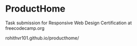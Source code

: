 # ProductHome

Task submission for Responsive Web Design Certification at freecodecamp.org

rohithvr101.github.io/producthome/
